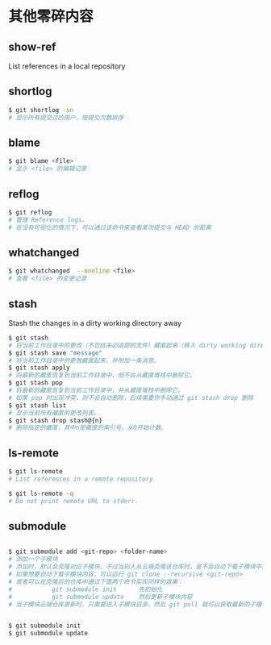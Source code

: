 # 其他零碎内容

## show-ref

List references in a local repository

## shortlog

```sh
$ git shortlog -sn
# 显示所有提交过的用户，按提交次数排序
```

## blame

```sh
$ git blame <file>
# 显示 <file> 的编辑记录
```

## reflog

```sh
$ git reflog
# 管理 Reference logs。
# 在没有可视化的情况下，可以通过该命令来查看某次提交与 HEAD 的距离
```

## whatchanged

```sh
$ git whatchanged  --oneline <file>
# 查看 <file> 的变更记录
```

## stash

Stash the changes in a dirty working directory away

```sh
$ git stash
# 将当前工作目录中的更改（不包括未必追踪的文件）藏匿起来（移入 dirty working directory）
$ git stash save "message"
# 将当前工作目录中的更改藏匿起来，并附加一条消息。
$ git stash apply
# 将最新的藏匿恢复到当前工作目录中，但不会从藏匿堆栈中删除它。
$ git stash pop
# 将最新的藏匿恢复到当前工作目录中，并从藏匿堆栈中删除它。
# 如果 pop 时出现冲突，则不会自动删除，后续需要你手动通过 git stash drop 删除
$ git stash list
# 显示当前所有藏匿的更改列表。
$ git stash drop stash@{n}
# 删除指定的藏匿，其中n是藏匿的索引号，从0开始计数。
```

## ls-remote

```sh
$ git ls-remote
# List references in a remote repository

$ git ls-remote -q
# Do not print remote URL to stderr.


```

## submodule

```sh

$ git submodule add <git-repo> <folder-name>
# 添加一个子模块
# 添加时，默认会克隆对应子模块，不过当别人从云端克隆该仓库时，是不会自动下载子模块中的内容的。
# 如果想要自动下载子模块内容，可以运行 git clone --recursive <git-repo>
# 或者可以在克隆后的仓库中通过下面两个命令实现同样的效果：
#           git submodule init      先初始化
#           git submodule update    然后更新子模块内容
# 当子模块云端仓库更新时，只需要进入子模块目录，然后 git pull 就可以获取最新的子模块内容了


$ git submodule init
$ git submodule update
```
